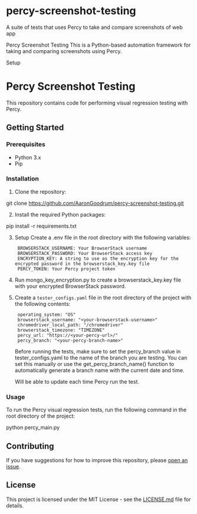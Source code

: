 # percy-screenshot-testing
A suite of tests that uses Percy to take and compare screenshots of web app

Percy Screenshot Testing
This is a Python-based automation framework for taking and comparing screenshots using Percy.

Setup
# Percy Screenshot Testing

This repository contains code for performing visual regression testing with Percy.

## Getting Started

### Prerequisites

- Python 3.x
- Pip

### Installation

1. Clone the repository:

git clone https://github.com/AaronGoodrum/percy-screenshot-testing.git


2. Install the required Python packages:

pip install -r requirements.txt

3. Setup
    Create a .env file in the root directory with the following variables:

        BROWSERSTACK_USERNAME: Your BrowserStack username
        BROWSERSTACK_PASSWORD: Your BrowserStack access key
        ENCRYPTION_KEY: A string to use as the encryption key for the encrypted password in the browserstack_key.key file
        PERCY_TOKEN: Your Percy project token


4. Run mongo_key_encryption.py to create a browserstack_key.key file with your encrypted BrowserStack password.


5. Create a `tester_configs.yaml` file in the root directory of the project with the following contents:

        operating_system: "OS"
        browserstack_username: "<your-browserstack-username>"
        chromedriver_local_path: "/chromedriver"
        browserstack_timezone: "TIMEZONE"
        percy_url: "https://<your-percy-url>/"
        percy_branch: "<your-percy-branch-name>"
        
    Before running the tests, make sure to set the percy_branch value in tester_configs.yaml to the name of the branch you are testing. You can set this manually or use the get_percy_branch_name() function to automatically generate a branch name with the current date and time.

    Will be able to update each time Percy run the test.


### Usage

To run the Percy visual regression tests, run the following command in the root directory of the project:

python percy_main.py


## Contributing

If you have suggestions for how to improve this repository, please [open an issue](https://github.com/AaronGoodrum/percy-screenshot-testing/issues/new).

## License

This project is licensed under the MIT License - see the [LICENSE.md](LICENSE.md) file for details.
